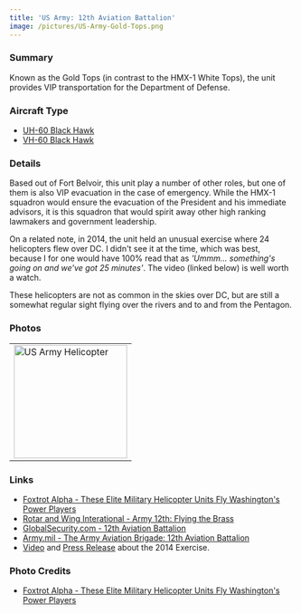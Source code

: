 ```yaml
---
title: 'US Army: 12th Aviation Battalion'
image: /pictures/US-Army-Gold-Tops.png
---
```


### Summary

Known as the Gold Tops (in contrast to the HMX-1 White Tops), the unit provides VIP transportation for the Department of Defense.

### Aircraft Type
* [UH-60 Black Hawk](https://en.wikipedia.org/wiki/Sikorsky_UH-60_Black_Hawk)
* [VH-60 Black Hawk](https://en.wikipedia.org/wiki/Sikorsky_UH-60_Black_Hawk)

### Details

Based out of Fort Belvoir, this unit play a number of other roles, but one of them is also VIP evacuation in the case of emergency.  While the HMX-1 squadron would ensure the evacuation of the President and his immediate advisors, it is this squadron that would spirit away other high ranking lawmakers and government leadership.

On a related note, in 2014, the unit held an unusual exercise where 24 helicopters flew over DC.  I didn't see it at the time, which was best, because I for one would have 100% read that as _'Ummm...  something's going on and we've got 25 minutes'_.  The video (linked below) is well worth a watch.

These helicopters are not as common in the skies over DC, but are still a somewhat regular sight flying over the rivers and to and from the Pentagon.


### Photos 

<table style="width:100%">
  <tr>
    <td><img src="https://helicoptersofdc.com/pictures/US-Army-Gold-Tops.png" alt="US Army Helicopter" width="200"></td>    </tr>
  </table>

### Links
* [Foxtrot Alpha - These Elite Military Helicopter Units Fly Washington's Power Players](https://foxtrotalpha.jalopnik.com/these-elite-military-helicopter-units-fly-washingtons-p-1704260996)
* [Rotar and Wing Interational - Army 12th: Flying the Brass](https://www.rotorandwing.com/2012/04/01/army-12th-flying-the-brass/)
* [GlobalSecurity.com - 12th Aviation Battalion](https://www.globalsecurity.org/military/agency/army/12avn-bn.htm)
* [Army.mil - The Army Aviation Brigade: 12th Aviation Battalion](https://www.taab.mdw.army.mil/12th-aviation-battalion)
* [Video](https://www.youtube.com/watch?v=1LOHoxyyVjg) and [Press Release](https://www.army.mil/article/127767/davison_army_airfield_hosts_mass_helicopter_exercise) about the 2014 Exercise.


### Photo Credits
* [Foxtrot Alpha - These Elite Military Helicopter Units Fly Washington's Power Players](https://foxtrotalpha.jalopnik.com/these-elite-military-helicopter-units-fly-washingtons-p-1704260996)   
